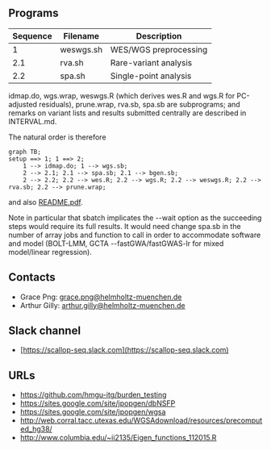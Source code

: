 ## Programs

| Sequence | Filename  | Description           |
| ---------|---------- | --------------------- |
| 1        | weswgs.sh | WES/WGS preprocessing |
| 2.1      | rva.sh    | Rare-variant analysis |
| 2.2      | spa.sh    | Single-point analysis |

idmap.do, wgs.wrap, weswgs.R (which derives wes.R and wgs.R for PC-adjusted residuals), prune.wrap, rva.sb, spa.sb are subprograms; and remarks on variant lists and results submitted centrally are described in INTERVAL.md.

The natural order is therefore

```mermaid
graph TB;
setup ==> 1; 1 ==> 2;
    1 --> idmap.do; 1 --> wgs.sb;
    2 --> 2.1; 2.1 --> spa.sb; 2.1 --> bgen.sb;
    2 --> 2.2; 2.2 --> wes.R; 2.2 --> wgs.R; 2.2 --> weswgs.R; 2.2 --> rva.sb; 2.2 --> prune.wrap;
```

and also [README.pdf](README.pdf).

Note in particular that sbatch implicates the --wait option as the succeeding steps would require its full results. It would need change spa.sb in
the number of array jobs and function to call in order to accommodate software and model (BOLT-LMM, GCTA --fastGWA/fastGWAS-lr for mixed 
model/linear regression).

## Contacts

* Grace Png: grace.png@helmholtz-muenchen.de
* Arthur Gilly: arthur.gilly@helmholtz-muenchen.de

## Slack channel

* [https://scallop-seq.slack.com](https://scallop-seq.slack.com)

## URLs

* https://github.com/hmgu-itg/burden_testing
* https://sites.google.com/site/jpopgen/dbNSFP
* https://sites.google.com/site/jpopgen/wgsa
* http://web.corral.tacc.utexas.edu/WGSAdownload/resources/precomputed_hg38/
* http://www.columbia.edu/~ii2135/Eigen_functions_112015.R
